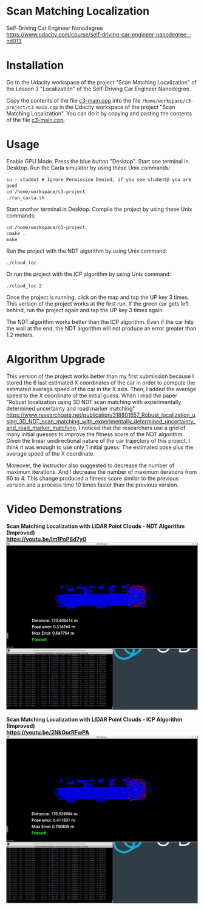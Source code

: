 # Scan Matching Localization

Self-Driving Car Engineer Nanodegree<br/>
https://www.udacity.com/course/self-driving-car-engineer-nanodegree--nd013

# Installation

Go to the Udacity workspace of the project "Scan Matching Localization" of the Lesson 3 "Localization" of the Self-Driving Car Engineer Nanodegree.

Copy the contents of the file [c3-main.cpp](c3-main.cpp) into the file `/home/workspace/c3-project/c3-main.cpp` in the Udacity workspace of the project "Scan Matching Localization". You can do it by copying and pasting the contents of the file [c3-main.cpp](c3-main.cpp).

# Usage

Enable GPU Mode. Press the blue button "Desktop". Start one terminal in Desktop. Run the Carla simulator by using these Unix commands:

```
su - student # Ignore Permission Denied, if you see student@ you are good
cd /home/workspace/c3-project
./run_carla.sh
```

Start another terminal in Desktop. Compile the project by using these Unix commands:

```
cd /home/workspace/c3-project
cmake .
make
```

Run the project with the NDT algorithm by using Unix command:

```
./cloud_loc
```

Or run the project with the ICP algorithm by using Unix command:

```
./cloud_loc 2
```

Once the project is running, click on the map and tap the UP key 3 times. This version of the project works at the first run. If the green car gets left behind, run the project again and tap the UP key 3 times again.

The NDT algorithm works better than the ICP algorithm. Even if the car hits the wall at the end, the NDT algorithm will not produce an error greater than 1.2 meters.

# Algorithm Upgrade

This version of the project works better than my first submission because I stored the 6 last estimated X coordinates of the car in order to compute the estimated average speed of the car in the X axis. Then, I added the average speed to the X coordinate of the initial guess. When I read the paper "Robust localization using 3D NDT scan matching with experimentally determined uncertainty and road marker matching" <https://www.researchgate.net/publication/318801657_Robust_localization_using_3D_NDT_scan_matching_with_experimentally_determined_uncertainty_and_road_marker_matching>, I noticed that the researchers use a grid of many initial guesses to improve the fitness score of the NDT algorithm. Given the linear unidirectional nature of the car trajectory of this project, I think it was enough to use only 1 initial guess: The estimated pose plus the average speed of the X coordinate.

Moreover, the instructor also suggested to decrease the number of maximum iterations. And I decrease the number of maximum iterations from 60 to 4. This change produced a fitness score similar to the previous version and a process time 10 times faster than the previous version.


# Video Demonstrations

**Scan Matching Localization with LIDAR Point Clouds - NDT Algorithm (Improved)<br/>
https://youtu.be/Im1PoP6d7y0**
![NDT_Passed.png](/images/NDT_Passed.png)

**Scan Matching Localization with LIDAR Point Clouds - ICP Algorithm (Improved)<br/>
https://youtu.be/2NkOorRFwPA**
![ICP_Passed.png](/images/ICP_Passed.png)
